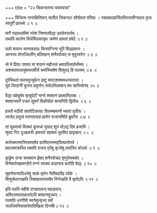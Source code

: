 +++
title = "२२ सिकन्दरस्य चरमयात्रा"

+++
विजित्य नानाक्षितिपान् सलीलं सिकन्दरः शौर्यवतां वरिष्ठः । रक्तप्रवाहार्जितवित्तराशीनादाय दृप्तः स्वपुरीं प्रतस्थे ॥ १ ॥

मार्गे गदग्रस्तमिमं नरेशं निष्णातवैद्या उपचेरुरार्तम् ।  
तथापि कालेन विधेर्विपाकान्नृपः क्रमेण क्षयतां प्रपेदे ॥ २ ॥

तल्पे शयानः मरणावसन्नः चिन्ताग्निना भूरि विदह्यमानः ।  
आनाय्य सेनाधिपतीन् बलिष्ठान् शनैरवोचत् स मृदुस्वरेण ॥ ३ ॥

भो मे प्रियाः पश्यत मां शयानं महौजसं क्ष्मापतिसार्वभौमम् ।  
अशक्तमल्पायुषमल्पवीर्यं चर्मास्थिशेषं शिशुवद् हि पाल्यम् ॥ ४ ॥

दूरेस्थितां मातरमुत्सुकेन द्रष्टुं मयाऽशक्यमधन्यतायाः ।  
यूयं त्विदानीं कुरुत प्रपूर्णान् त्रयोऽभिलाषान् मम साभियोगम् ॥५ ॥

वैद्या वहेयुर्मम मृत्युपेटीं नान्ये श्मशानं प्रथमाभिलाषः ।  
श्मशानमार्गे रजतं सुवर्णं विकीर्यतां सम्यगिति द्वितीयः ॥ ६ ॥

हस्तौ मदीयौ शवपेटिकायाः विलम्ब्यमानौ भवतां तृतीयः ।  
त्यजेत् प्रभुत्वं मरणावसन्नं प्रायेण राजानमिति ब्रुवन्ति ॥ ७ ॥

तां यूयमार्या वितथां कुरुध्वं भूयात् शुभं वोऽद्य दिवं व्रजामि ।  
श्रुत्वा गिरः दुःखकरीः इमास्ते सप्रश्रयं भूपमिदं ह्यपृच्छन् ॥ ८ ॥

कर्तव्यमस्माभिरवश्यमेव ह्यभीष्टमस्मद्दयितप्रभोस्ते ।  
प्रष्टव्यमत्रास्ति तथापि राजन् एतेषु कृत्येषु तवास्ति कोऽर्थः ॥ ९ ॥

कृछ्रेण राजा स्मयमान ईषत् शनैरवोचत् शृणुतेममर्थम् ।  
विनेश्वरेच्छामगदैर्न रुग्णं स्वस्थं कदाप्यत्र करोति वैद्यः ॥ १० ॥

सुवर्णरूप्यादिधनेषु साकं मृतेन नैतीषदपीह लोके ।  
शिशुर्यथागच्छति रिक्तहस्तस्तथैव निर्गच्छति वै मृतोऽपि ॥ ११ ॥

इति वदति महीशे दण्डपालान् महाढ्यान्  
अविरलमवसन्नास्तेऽपि बाष्पानमुञ्चन् ।  
गतवति धरणीशे स्वर्गमुत्सृज्य सर्वं  
जलधिमभिससारेवातिखिन्ना दिनश्रीः॥ १२ ॥
